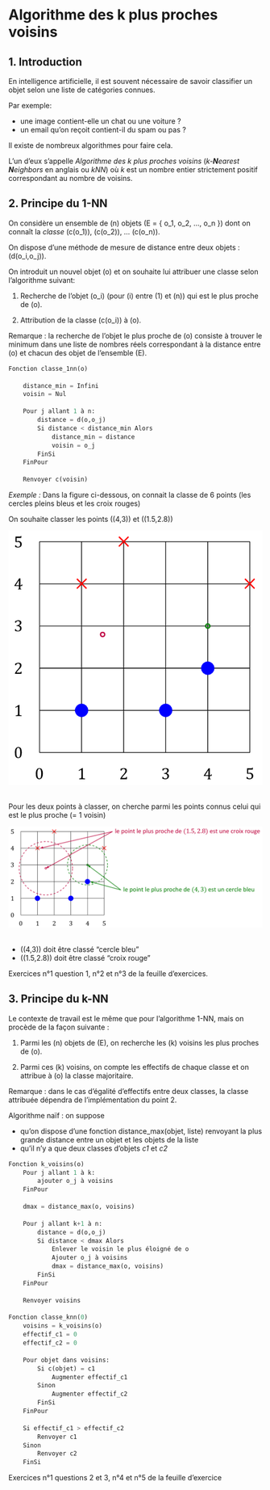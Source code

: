 # Algorithme des k plus proches voisins

## 1\. Introduction

En intelligence artificielle, il est souvent nécessaire de savoir
classifier un objet selon une liste de catégories connues.

Par exemple:

  - une image contient-elle un chat ou une voiture ?
  - un email qu’on reçoit contient-il du spam ou pas ?

Il existe de nombreux algorithmes pour faire cela.

L’un d’eux s’appelle *Algorithme des k plus proches voisins*
(*k-**N**earest **N**eighbors* en anglais ou *kNN*) où *k* est un nombre
entier strictement positif correspondant au nombre de voisins.

## 2\. Principe du 1-NN

On considère un ensemble de \(n\) objets
\(E = \{ o_1, o_2, ..., o_n \}\) dont on connaît la *classe* \(c(o_1)\),
\(c(o_2)\), … \(c(o_n)\).

On dispose d’une méthode de mesure de distance entre deux objets :
\(d(o_i,o_j)\).

On introduit un nouvel objet \(o\) et on souhaite lui attribuer une
classe selon l’algorithme suivant:

1.  Recherche de l’objet \(o_i\) (pour \(i\) entre \(1\) et \(n\)) qui
    est le plus proche de \(o\).

2.  Attribution de la classe \(c(o_i)\) à \(o\).

Remarque : la recherche de l’objet le plus proche de \(o\) consiste à
trouver le minimum dans une liste de nombres réels correspondant à la
distance entre \(o\) et chacun des objet de l’ensemble \(E\).

``` python
Fonction classe_1nn(o)
    
    distance_min = Infini
    voisin = Nul

    Pour j allant 1 à n:
        distance = d(o,o_j)
        Si distance < distance_min Alors
            distance_min = distance
            voisin = o_j
        FinSi
    FinPour

    Renvoyer c(voisin)
```

*Exemple :* Dans la figure ci-dessous, on connait la classe de 6 points
(les cercles pleins bleus et les croix rouges)

On souhaite classer les points \((4,3)\) et \((1.5,2.8)\)

![Image](tikz/a8cb03bd44cad37e5d3f79e93f224bae5c08d56e.png) 

Pour les deux points à classer, on cherche parmi les points connus celui
qui est le plus proche (= 1 voisin)

![Image](tikz/b7ac012b90ae675a2fba53e20e7b46e07069f71c.png) 

  - \((4,3)\) doit être classé “cercle bleu”
  - \((1.5,2.8)\) doit être classé “croix rouge”

Exercices n°1 question 1, n°2 et n°3 de la feuille d’exercices.

## 3\. Principe du k-NN

Le contexte de travail est le même que pour l’algorithme 1-NN, mais on
procède de la façon suivante :

1.  Parmi les \(n\) objets de \(E\), on recherche les \(k\) voisins les
    plus proches de \(o\).

2.  Parmi ces \(k\) voisins, on compte les effectifs de chaque classe et
    on attribue à \(o\) la classe majoritaire.

Remarque : dans le cas d’égalité d’effectifs entre deux classes, la
classe attribuée dépendra de l’implémentation du point 2.

Algorithme naïf : on suppose

  - qu’on dispose d’une fonction distance\_max(objet, liste) renvoyant
    la plus grande distance entre un objet et les objets de la liste
  - qu’il n’y a que deux classes d’objets *c1* et *c2*

<!-- end list -->

``` python
Fonction k_voisins(o)
    Pour j allant 1 à k:
        ajouter o_j à voisins
    FinPour

    dmax = distance_max(o, voisins)

    Pour j allant k+1 à n:
        distance = d(o,o_j)
        Si distance < dmax Alors
            Enlever le voisin le plus éloigné de o
            Ajouter o_j à voisins
            dmax = distance_max(o, voisins)
        FinSi
    FinPour

    Renvoyer voisins

Fonction classe_knn(0)
    voisins = k_voisins(o)
    effectif_c1 = 0
    effectif_c2 = 0

    Pour objet dans voisins:
        Si c(objet) = c1
            Augmenter effectif_c1
        Sinon
            Augmenter effectif_c2
        FinSi
    FinPour

    Si effectif_c1 > effectif_c2
        Renvoyer c1
    Sinon
        Renvoyer c2
    FinSi
```

Exercices n°1 questions 2 et 3, n°4 et n°5 de la feuille d’exercice
